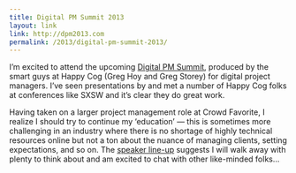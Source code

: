 ```yaml
---
title: Digital PM Summit 2013
layout: link
link: http://dpm2013.com
permalink: /2013/digital-pm-summit-2013/
---
```

I&#8217;m excited to attend the upcoming [Digital PM Summit][1], produced by the smart guys at Happy Cog (Greg Hoy and Greg Storey) for digital project managers. I&#8217;ve seen presentations by and met a number of Happy Cog folks at conferences like SXSW and it&#8217;s clear they do great work.

Having taken on a larger project management role at Crowd Favorite, I realize I should try to continue my &#8216;education&#8217; — this is sometimes more challenging in an industry where there is no shortage of highly technical resources online but not a ton about the nuance of managing clients, setting expectations, and so on. The [speaker line-up][2] suggests I will walk away with plenty to think about and am excited to chat with other like-minded folks…

 [1]: http://dpm2013.com
 [2]: http://dpm2013.com/speakers